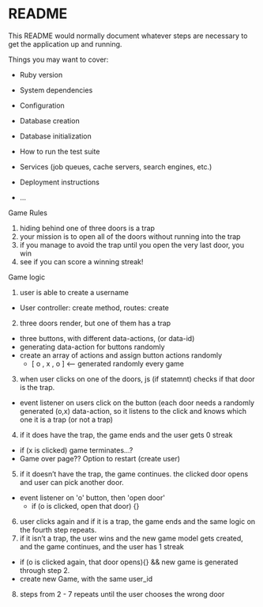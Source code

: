 # README

This README would normally document whatever steps are necessary to get the
application up and running.

Things you may want to cover:

* Ruby version

* System dependencies

* Configuration

* Database creation

* Database initialization

* How to run the test suite

* Services (job queues, cache servers, search engines, etc.)

* Deployment instructions

* ...

Game Rules
1. hiding behind one of three doors is a trap
2. your mission is to open all of the doors without running into the trap
3. if you manage to avoid the trap until you open the very last door, you win
4. see if you can score a winning streak!

Game logic
1. user is able to create a username
  - User controller: create method, routes: create
2. three doors render, but one of them has a trap
  - three buttons, with different data-actions, (or data-id)
  - generating data-action for buttons randomly
  - create an array of actions and assign button actions randomly
    - [ o , x , o ] <— generated randomly every game
3. when user clicks on one of the doors, js (if statemnt) checks if that door is the trap.
  - event listener on users click on the button (each door needs a randomly generated (o,x) data-action, so it listens to the click and knows which one it is a trap (or not a trap)
4. if it does have the trap, the game ends and the user gets 0 streak
  - if (x is clicked) game terminates…?
  - Game over page?? Option to restart (create user)
5. if it doesn’t have the trap, the game continues. the clicked door opens and user can pick another door.
  - event listener on 'o' button, then 'open door'
    - if (o is clicked, open that door) {}
6. user clicks again and if it is a trap, the game ends and the same logic on the fourth step repeats.
7. if it isn’t a trap, the user wins and the new game model gets created, and the game continues, and the user has 1 streak
  - if (o is clicked again, that door opens){} && new game is generated through step 2.
  - create new Game, with the same user_id
8. steps from 2 - 7 repeats until the user chooses the wrong door

